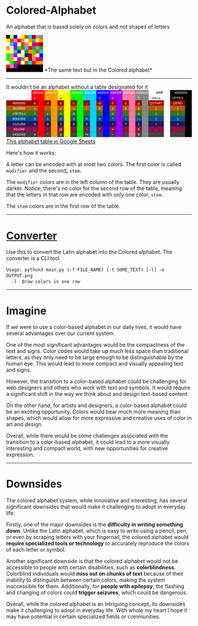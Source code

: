 # Colored-Alphabet
An alphabet that is based solely on colors and not shapes of letters

<img src="https://github.com/hollowness-inside/Colored-Alphabet/blob/main/readme.png" width="100" height="100">
*The same text but in the Colored alphabet*

***

It wouldn't be an alphabet without a table designated for it
![alphabet](https://github.com/hollowness-inside/Colored-Alphabet/blob/main/alphabet.png)
[This alphabet table in Google Sheets](https://docs.google.com/spreadsheets/d/1H-gMX3_P3cESRFK0HV_VLRQyaFZVHoAX_yHarkpvNPY/edit?usp=sharing)

Here's how it works:

A letter can be encoded with at most two colors. The first color is called `modifier` and the second, `stem`.

The `modifier` colors are in the left column of the table. 
They are usually darker.
Notice, there's no color for the second row of the table, meaning that the letters in that row are 
encoded with only one color, `stem`.

The `stem` colors are in the first row of the table.
***

# [Converter](https://github.com/hollowness-inside/Colored-Alphabet/tree/main/converter)
Use this to convert the Latin alphabet into the Colored alphabet.
The converter is a CLI tool

```
Usage: python3 main.py (-f FILE_NAME) (-t SOME_TEXT) [-l] -o OUTPUT.png
  -l  Draw colors in one row
```

***
# Imagine
If we were to use a color-based alphabet in our daily lives, it would have several advantages over our current system.

One of the most significant advantages would be the compactness of the text and signs. Color codes would take up much less space than traditional letters, as they only need to be large enough to be distinguishable by the human eye. This would lead to more compact and visually appealing text and signs.

However, the transition to a color-based alphabet could be challenging for web designers and others who work with text and symbols. It would require a significant shift in the way we think about and design text-based content.

On the other hand, for artists and designers, a color-based alphabet could be an exciting opportunity. Colors would bear much more meaning than shapes, which would allow for more expressive and creative uses of color in art and design.

Overall, while there would be some challenges associated with the transition to a color-based alphabet, it could lead to a more visually interesting and compact world, with new opportunities for creative expression.

***

# Downsides
The colored alphabet system, while innovative and interesting, has several significant downsides that would make it challenging to adopt in everyday life.

Firstly, one of the major downsides is the **difficulty in writing something down**. Unlike the Latin alphabet, which is easy to write using a pencil, pen, or even by scraping letters with your fingernail, the colored alphabet would **require specialized tools or technology** to accurately reproduce the colors of each letter or symbol.

Another significant downside is that the colored alphabet would not be accessible to people with certain disabilities, such as **colorblindness**. Colorblind individuals would **miss out on chunks of text** because of their inability to distinguish between certain colors, making the system inaccessible for them. Additionally, for **people with epilepsy**, the flashing and changing of colors could **trigger seizures**, which could be dangerous.

Overall, while the colored alphabet is an intriguing concept, its downsides make it challenging to adopt in everyday life. With whole my heart I hope it may have potential in certain specialized fields or communities.
